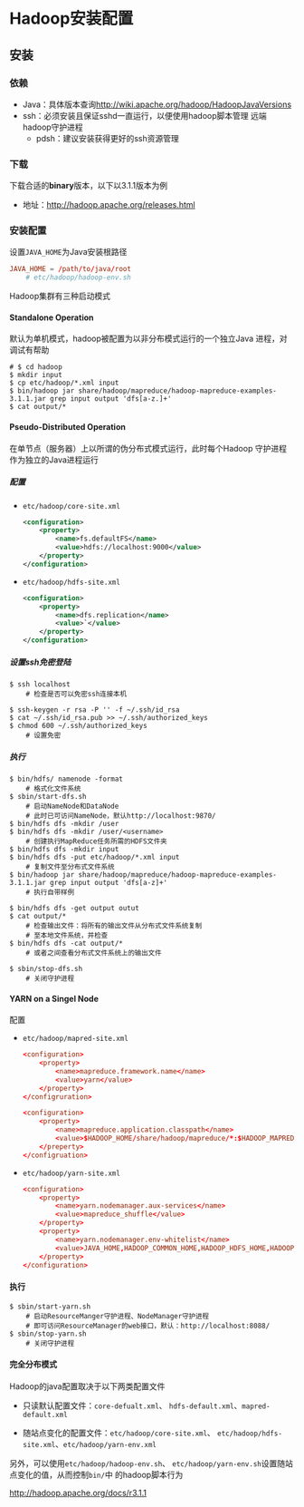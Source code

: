 #	Hadoop安装配置

##	安装

###	依赖

-	Java：具体版本查询<http://wiki.apache.org/hadoop/HadoopJavaVersions>
-	ssh：必须安装且保证sshd一直运行，以便使用hadoop脚本管理
	远端hadoop守护进程
	-	pdsh：建议安装获得更好的ssh资源管理

###	下载

下载合适的**binary**版本，以下以3.1.1版本为例

-	地址：<http://hadoop.apache.org/releases.html>

###	安装配置

设置`JAVA_HOME`为Java安装根路径

```cnf
JAVA_HOME = /path/to/java/root
	# etc/hadoop/hadoop-env.sh
```

Hadoop集群有三种启动模式

####	Standalone Operation

默认为单机模式，hadoop被配置为以非分布模式运行的一个独立Java
进程，对调试有帮助

```shell
# $ cd hadoop
$ mkdir input
$ cp etc/hadoop/*.xml input
$ bin/hadoop jar share/hadoop/mapreduce/hadoop-mapreduce-examples-3.1.1.jar grep input output 'dfs[a-z.]+'
$ cat output/*
```

####	Pseudo-Distributed Operation

在单节点（服务器）上以所谓的伪分布式模式运行，此时每个Hadoop
守护进程作为独立的Java进程运行

#####	配置

-	`etc/hadoop/core-site.xml`
	```xml
	<configuration>
		<property>
			<name>fs.defaultFS</name>
			<value>hdfs://localhost:9000</value>
		</property>
	</configuration>
	```

-	`etc/hadoop/hdfs-site.xml`
	```xml
	<configuration>
		<property>
			<name>dfs.replication</name>
			<value>`</value>
		</property>
	</configuration>
	```

#####	设置ssh免密登陆

```shell
$ ssh localhost
	# 检查是否可以免密ssh连接本机

$ ssh-keygen -r rsa -P '' -f ~/.ssh/id_rsa
$ cat ~/.ssh/id_rsa.pub >> ~/.ssh/authorized_keys
$ chmod 600 ~/.ssh/authorized_keys
	# 设置免密
```

#####	执行

```shell
$ bin/hdfs/ namenode -format
	# 格式化文件系统
$ sbin/start-dfs.sh
	# 启动NameNode和DataNode
	# 此时已可访问NameNode，默认http://localhost:9870/
$ bin/hdfs dfs -mkdir /user
$ bin/hdfs dfs -mkdir /user/<username>
	# 创建执行MapReduce任务所需的HDFS文件夹
$ bin/hdfs dfs -mkdir input
$ bin/hdfs dfs -put etc/hadoop/*.xml input
	# 复制文件至分布式文件系统
$ bin/hadoop jar share/hadoop/mapreduce/hadoop-mapreduce-examples-3.1.1.jar grep input output 'dfs[a-z]+'
	# 执行自带样例

$ bin/hdfs dfs -get output outut
$ cat output/*
	# 检查输出文件：将所有的输出文件从分布式文件系统复制
	# 至本地文件系统，并检查
$ bin/hdfs dfs -cat output/*
	# 或者之间查看分布式文件系统上的输出文件

$ sbin/stop-dfs.sh
	# 关闭守护进程
```

####	YARN on a Singel Node

配置

-	`etc/hadoop/mapred-site.xml`

	```cnf
	<configuration>
		<property>
			<name>mapreduce.framework.name</name>
			<value>yarn</value>
		</property>
	</configruration>

	<configuration>
		<property>
			<name>mapreduce.application.classpath</name>
			<value>$HADOOP_HOME/share/hadoop/mapreduce/*:$HADOOP_MAPRED_HOME/share/hadoop/mapreduce/lib/*</value>
		</preperty>
	</configruation>
	```

-	`etc/hadoop/yarn-site.xml`

	```cnf
	<configuration>
		<property>
			<name>yarn.nodemanager.aux-services</name>
			<value>mapreduce_shuffle</value>
		</property>
		<property>
			<name>yarn.nodemanager.env-whitelist</name>
			<value>JAVA_HOME,HADOOP_COMMON_HOME,HADOOP_HDFS_HOME,HADOOP_CONF_DIR,CLASSPATH_PREPEND_DISTCACHE,HADOOP_YARN_HOME,HADOOP_MAPRED_HOME</value>
		</property>
	</configuration>
	```

####	执行

```shell
$ sbin/start-yarn.sh
	# 启动ResourceManger守护进程、NodeManager守护进程
	# 即可访问ResourceManager的web接口，默认：http://localhost:8088/
$ sbin/stop-yarn.sh
	# 关闭守护进程
```

####	完全分布模式

Hadoop的java配置取决于以下两类配置文件

-	只读默认配置文件：`core-defualt.xml`、
	`hdfs-default.xml`、`mapred-default.xml`

-	随站点变化的配置文件：`etc/hadoop/core-site.xml`、
	`etc/hadoop/hdfs-site.xml`、`etc/hadoop/yarn-env.xml`

另外，可以使用`etc/hadoop/hadoop-env.sh`、
`etc/hadoop/yarn-env.sh`设置随站点变化的值，从而控制`bin/`中
的hadoop脚本行为



<http://hadoop.apache.org/docs/r3.1.1>

